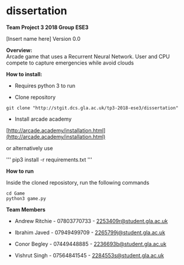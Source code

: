 # dissertation

**Team Project 3 2018 Group ESE3**

[Insert name here] Version 0.0

**Overview:**  
Arcade game that uses a Recurrent Neural Network. User and CPU compete to capture emergencies while avoid clouds   

**How to install:**

* Requires python 3 to run

* Clone repository

```
git clone "http://stgit.dcs.gla.ac.uk/tp3-2018-ese3/dissertation"
```

* Install arcade academy

[http://arcade.academy/installation.html](http://arcade.academy/installation.html)

or alternatively use

'''
pip3 install -r requirements.txt
'''

**How to run**

Inside the cloned reposistory, run the following commands
```
cd Game
python3 game.py
```

**Team Members**
* Andrew Ritchie - 07803770733 - 2253409r@student.gla.ac.uk

* Ibrahim Javed -  07949499709 - 2265799j@student.gla.ac.uk

* Conor Begley  -  07449448885 - 2236693b@student.gla.ac.uk

* Vishrut Singh -  07564841545 - 2284553s@student.gla.ac.uk
